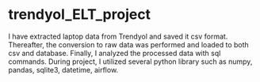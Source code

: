 # trendyol_ELT_project
 I have extracted laptop data from Trendyol and saved it csv format. 
 Thereafter, the conversion to raw data was performed and loaded to both csv and database.
 Finally, I analyzed the processed data with sql commands.
 During project, I utilized several python library such as numpy, pandas, sqlite3, datetime, airflow.

